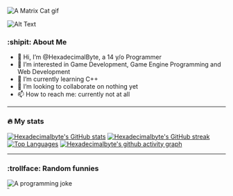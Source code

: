 ![A Matrix Cat gif](https://media3.giphy.com/media/FcqKy4Kj7XOK0hCW4g/giphy.webp?cid=6c09b952c599db6286f6401cc4bcc0fb64ebdf9431498c3a&rid=giphy.webp&ct=g)
<!--- <img src="https://komarev.com/ghpvc/?username=hexadecimalbyte&style=flat-square&color=blue" alt=""/> --->

![Alt Text](https://github.com/HexadecimalByte/HexadecimalByte/blob/5a3e1f227b98851f65b796a093c2c5918dbf3877/assets/rE0fWpx0.gif)

### :shipit: About Me

- 👋 Hi, I’m @HexadecimalByte, a 14 y/o Programmer
- 👀 I’m interested in Game Development, Game Engine Programming and Web Development
- 🌱 I’m currently learning C++
- 💞️ I’m looking to collaborate on nothing yet
- 📫 How to reach me: currently not at all

---

<!---
HexadecimalByte/HexadecimalByte is a ✨ special ✨ repository because its `README.md` (this file) appears on your GitHub profile.
You can click the Preview link to take a look at your changes.
--->
### :fire: My stats
[![Hexadecimalbyte's GitHub stats](https://github-readme-stats.vercel.app/api?username=hexadecimalbyte&theme=merko)](https://github.com/anuraghazra/github-readme-stats)
[![Hexadecimalbyte's GitHub streak](https://github-readme-streak-stats.herokuapp.com?user=Hexadecimalbyte&theme=dark)](https://git.io/streak-stats)
[![Top Languages](https://github-readme-stats.vercel.app/api/top-langs/?username=hexadecimalbyte&theme=dark&layout=compact)](https://github.com/anuraghazra/github-readme-stats)
[![Hexadecimalbyte's github activity graph](https://github-readme-activity-graph.cyclic.app/graph?username=Hexadecimalbyte&theme=github-compact)](https://github.com/ashutosh00710/github-readme-activity-graph)

<!---

---

### :trophy: Trophies

https://github-profile-trophy.vercel.app/?username=hexadecimalbyte&theme=discord

--->

---

### :trollface: Random funnies

![A programming joke](https://readme-jokes.vercel.app/api)
<br/>
<sup><sub><sup><sub><sup><sub>Hi</sub></sup>
</sub></sup>
</sub></sup>

